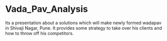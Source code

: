 # Vada_Pav_Analysis
Its a presentation about a solutions which will make newly formed wadapav in Shivaji Nagar, Pune. It provides some strategy to take over his clients and how to throw off his competitors.
